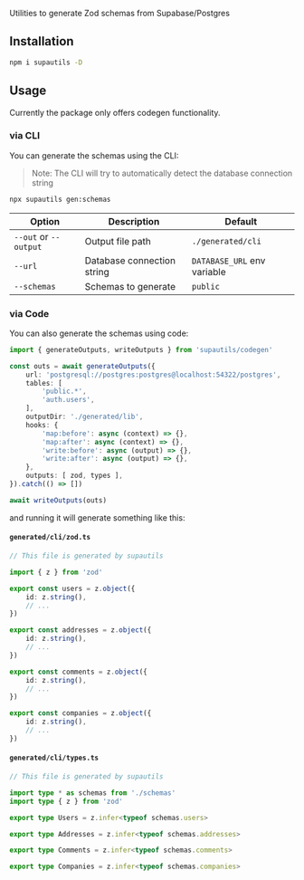 Utilities to generate Zod schemas from Supabase/Postgres

## Installation

```bash
npm i supautils -D
```

## Usage

Currently the package only offers codegen functionality.

### via CLI

You can generate the schemas using the CLI:

> Note: The CLI will try to automatically detect the database connection string

```bash
npx supautils gen:schemas
```

| Option | Description | Default |
| --- | --- | --- |
| `--out` or `--output` | Output file path | `./generated/cli` |
| `--url` | Database connection string | `DATABASE_URL` env variable |
| `--schemas` | Schemas to generate | `public` |

### via Code

You can also generate the schemas using code:

```ts
import { generateOutputs, writeOutputs } from 'supautils/codegen'

const outs = await generateOutputs({
    url: 'postgresql://postgres:postgres@localhost:54322/postgres',
    tables: [
        'public.*',
        'auth.users',
    ],
    outputDir: './generated/lib',
    hooks: {
        'map:before': async (context) => {},
        'map:after': async (context) => {},
        'write:before': async (output) => {},
        'write:after': async (output) => {},
    },
    outputs: [ zod, types ],
}).catch(() => [])

await writeOutputs(outs)
```

and running it will generate something like this:

#### `generated/cli/zod.ts`

```ts
// This file is generated by supautils

import { z } from 'zod'

export const users = z.object({
    id: z.string(),
    // ...
})

export const addresses = z.object({
    id: z.string(),
    // ...
})

export const comments = z.object({
    id: z.string(),
    // ...
})

export const companies = z.object({
    id: z.string(),
    // ...
})
```

#### `generated/cli/types.ts`

```ts
// This file is generated by supautils

import type * as schemas from './schemas'
import type { z } from 'zod'

export type Users = z.infer<typeof schemas.users>

export type Addresses = z.infer<typeof schemas.addresses>

export type Comments = z.infer<typeof schemas.comments>

export type Companies = z.infer<typeof schemas.companies>

```